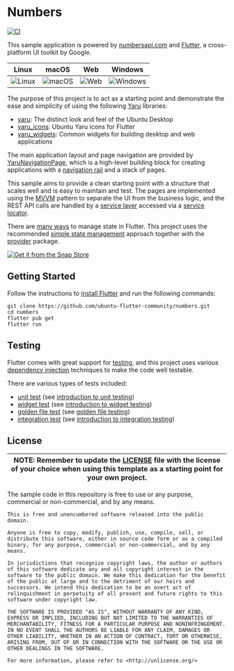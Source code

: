# Numbers

[![CI](https://github.com/ubuntu-flutter-community/numbers/actions/workflows/ci.yaml/badge.svg)](https://github.com/ubuntu-flutter-community/numbers/actions/workflows/ci.yaml)

This sample application is powered by [numbersapi.com](http://numbersapi.com/#42)
and [Flutter](https://flutter.dev), a cross-platform UI toolkit by Google.

| Linux | macOS | Web | Windows |
|---|---|---|---|
| ![Linux](https://raw.githubusercontent.com/ubuntu-flutter-community/numbers/main/screenshots/linux.png) | ![macOS](https://raw.githubusercontent.com/ubuntu-flutter-community/numbers/main/screenshots/macos.png) | ![Web](https://raw.githubusercontent.com/ubuntu-flutter-community/numbers/main/screenshots/web.png) | ![Windows](https://raw.githubusercontent.com/ubuntu-flutter-community/numbers/main/screenshots/windows.png) |

The purpose of this project is to act as a starting point and demonstrate the
ease and simplicity of using the following [Yaru](https://github.com/ubuntu/yaru)
libraries:
- [yaru](https://pub.dev/packages/yaru):
  The distinct look and feel of the Ubuntu Desktop
- [yaru_icons](https://pub.dev/packages/yaru_icons):
  Ubuntu Yaru icons for Flutter
- [yaru_widgets](https://pub.dev/packages/yaru_widgets):
  Common widgets for building desktop and web applications

The main application layout and page navigation are provided by
[YaruNavigationPage](https://pub.dev/documentation/yaru_widgets/latest/yaru_widgets/YaruNavigationPage-class.html),
which is a high-level building block for creating applications with a
[navigation rail](https://m3.material.io/components/navigation-rail/overview)
and a stack of pages.

This sample aims to provide a clean starting point with a structure that scales
well and is easy to maintain and test. The pages are implemented using the
[MVVM](https://en.wikipedia.org/wiki/Model%E2%80%93view%E2%80%93viewmodel)
pattern to separate the UI from the business logic, and the REST API calls are
handled by a [service layer](https://en.wikipedia.org/wiki/Service_layer_pattern)
accessed via a [service locator](https://en.wikipedia.org/wiki/Service_locator_pattern).

There are [many ways](https://docs.flutter.dev/development/data-and-backend/state-mgmt/options)
to manage state in Flutter. This project uses the recommended
[simple state management](https://docs.flutter.dev/development/data-and-backend/state-mgmt/simple)
approach together with the [provider](https://pub.dev/packages/provider) package.

[![Get it from the Snap Store](https://snapcraft.io/static/images/badges/en/snap-store-black.svg)](https://snapcraft.io/numbers)

## Getting Started

Follow the instructions to [install Flutter](https://docs.flutter.dev/get-started/install)
and run the following commands:

```
git clone https://github.com/ubuntu-flutter-community/numbers.git
cd numbers
flutter pub get
flutter run
```

## Testing

Flutter comes with great support for [testing](https://docs.flutter.dev/testing),
and this project uses various [dependency injection](https://en.wikipedia.org/wiki/Dependency_injection)
techniques to make the code well testable.

There are various types of tests included:
- [unit test](https://github.com/ubuntu-flutter-community/numbers/blob/main/test/numbers_test.dart) (see [introduction to unit testing](https://docs.flutter.dev/cookbook/testing/unit/introduction))
- [widget test](https://github.com/ubuntu-flutter-community/numbers/blob/main/test/app_test.dart) (see [introduction to widget testing](https://docs.flutter.dev/cookbook/testing/widget/introduction))
- [golden file test](https://github.com/ubuntu-flutter-community/numbers/blob/main/test/color_indicator_test.dart) (see [golden file testing](https://api.flutter.dev/flutter/flutter_test/matchesGoldenFile.html#golden-file-testing))
- [integration test](https://github.com/ubuntu-flutter-community/numbers/tree/main/integration_test) (see [introduction to integration testing](https://docs.flutter.dev/cookbook/testing/integration/introduction))

## License

| **NOTE:** Remember to update the [LICENSE](LICENSE) file with the license of your choice when using this template as a starting point for your own project. |
| --- |

The sample code in this repository is free to use or any purpose, commercial or
non-commercial, and by any means.

```
This is free and unencumbered software released into the public domain.

Anyone is free to copy, modify, publish, use, compile, sell, or
distribute this software, either in source code form or as a compiled
binary, for any purpose, commercial or non-commercial, and by any
means.

In jurisdictions that recognize copyright laws, the author or authors
of this software dedicate any and all copyright interest in the
software to the public domain. We make this dedication for the benefit
of the public at large and to the detriment of our heirs and
successors. We intend this dedication to be an overt act of
relinquishment in perpetuity of all present and future rights to this
software under copyright law.

THE SOFTWARE IS PROVIDED "AS IS", WITHOUT WARRANTY OF ANY KIND,
EXPRESS OR IMPLIED, INCLUDING BUT NOT LIMITED TO THE WARRANTIES OF
MERCHANTABILITY, FITNESS FOR A PARTICULAR PURPOSE AND NONINFRINGEMENT.
IN NO EVENT SHALL THE AUTHORS BE LIABLE FOR ANY CLAIM, DAMAGES OR
OTHER LIABILITY, WHETHER IN AN ACTION OF CONTRACT, TORT OR OTHERWISE,
ARISING FROM, OUT OF OR IN CONNECTION WITH THE SOFTWARE OR THE USE OR
OTHER DEALINGS IN THE SOFTWARE.

For more information, please refer to <http://unlicense.org/>
```
